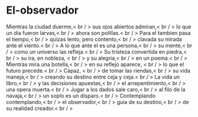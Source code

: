 # El-observador
Mientras la ciudad duerme,< br / > 
sus ojos abiertos admiran,< br / > 
lo que un dia fueron larvas,< br / > 
ahora son polillas.< br / > 
Para el tambien pasa el tiempo,< br / > 
quizas lento, pero contento,< br / > 
clavada su mirada ante el viento.< br / > 
A lo que ante el es una persona,< br / > 
su mente,< br / > 
como un universo las refleja.< br / > 
Su tristeza convertida en piedra,< br / > 
su ira, en nobleza, < br / > 
y su alegria,< br / > 
en un poema.< br / > 
Mientras mira una botella,< br / > 
en su reflejo aparece, < br / > 
lo que el futuro precede.< br / > 
Capaz, < br / > 
de tomar las riendas,< br / > 
su vida maneja,< br / > 
creando su destino entre ceja y ceja.< br / > 
La vida un libro,< br / > 
y las decisiones apuestas,< br / > 
el arrepentimiento,< br / > 
una opera muerta.< br / > 
Jugar a los dados sale caro,< br / > 
al filo de la navaja,< br / > 
un soplo es un disparo.< br / > 
Contemplando contemplando,< br / > 
el observador,< br / > 
guia de su destino,< br / > 
de su realidad creador.< br / > 
